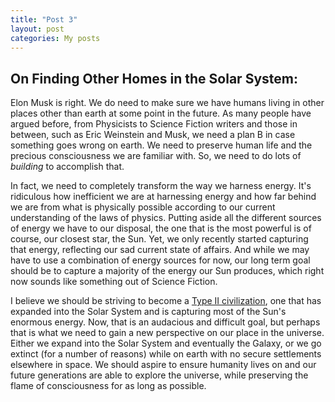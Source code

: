 ```yaml
---
title: "Post 3"
layout: post
categories: My posts
---
```


## On Finding Other Homes in the Solar System:

Elon Musk is right. We do need to make sure we have humans living in other places other than earth at some point in the future. As many people have argued before, from Physicists to Science Fiction writers and those in between, such as Eric Weinstein and Musk, we need a plan B in case something goes wrong on earth. We need to preserve human life and the precious consciousness we are familiar with. So, we need to do lots of *building* to accomplish that.

In fact, we need to completely transform the way we harness energy. It's ridiculous how inefficient we are at harnessing energy and how far behind we are from what is physically possible according to our current understanding of the laws of physics. Putting aside all the different sources of energy we have to our disposal, the one that is the most powerful is of course, our closest star, the Sun. Yet, we only recently started capturing that energy, reflecting our sad current state of affairs. And while we may have to use a combination of energy sources for now, our long term goal should be to capture a majority of the energy our Sun produces, which right now sounds like something out of Science Fiction.

I believe we should be striving to become a [Type II civilization](https://en.wikipedia.org/wiki/Kardashev_scale), one that has expanded into the Solar System and is capturing most of the Sun's enormous energy. Now, that is an audacious and difficult goal, but perhaps that is what we need to gain a new perspective on our place in the universe. Either we expand into the Solar System and eventually the Galaxy, or we go extinct (for a number of reasons) while on earth with no secure settlements elsewhere in space. We should aspire to ensure humanity lives on and our future generations are able to explore the universe, while preserving the flame of consciousness for as long as possible.






